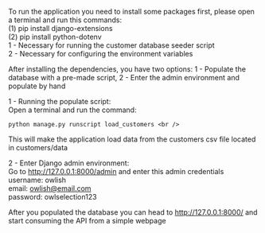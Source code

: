 
To run the application you need to install some packages first, please open a terminal and run this commands: <br />
(1)    pip install django-extensions <br />
(2)    pip install python-dotenv <br />
1 - Necessary for running the customer database seeder script <br />
2 - Necessary for configuring the environment variables <br />

After installing the dependencies, you have two options: 1 - Populate the database with a pre-made script, 2 - Enter the admin environment and populate by hand <br />

1 - Running the populate script: <br />
  Open a terminal and run the command: <br />

    python manage.py runscript load_customers <br />
  
  This will make the application load data from the customers csv file located in customers/data <br />

2 - Enter Django admin environment: <br />
    Go to http://127.0.0.1:8000/admin and enter this admin credentials <br />
      username: owlish <br />
      email: owlish@email.com <br />
      password: owlselection123 <br />
    
After you populated the database you can head to http://127.0.0.1:8000/ and start consuming the API from a simple webpage <br />